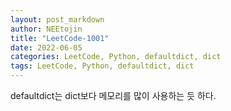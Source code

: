 ```yaml
---
layout: post_markdown
author: NEEtojin
title: "LeetCode-1001"
date: 2022-06-05
categories: LeetCode, Python, defaultdict, dict
tags: LeetCode, Python, defaultdict, dict
---
```

defaultdict는 dict보다 메모리를 많이 사용하는 듯 하다. 
